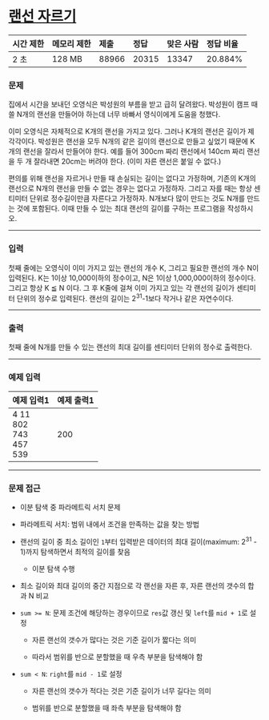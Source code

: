 # [랜선 자르기](https://www.acmicpc.net/problem/1654)

<div align = center>

| 시간 제한 | 메모리 제한 | 제출  | 정답  | 맞은 사람 | 정답 비율 |
| :-------- | :---------- | :---- | :---- | :-------- | :-------- |
| 2 초      | 128 MB      | 88966 | 20315 | 13347     | 20.884%   |

</div>

### 문제

집에서 시간을 보내던 오영식은 박성원의 부름을 받고 급히 달려왔다. 박성원이 캠프 때 쓸 N개의 랜선을 만들어야 하는데 너무 바빠서 영식이에게 도움을 청했다.

이미 오영식은 자체적으로 K개의 랜선을 가지고 있다. 그러나 K개의 랜선은 길이가 제각각이다. 박성원은 랜선을 모두 N개의 같은 길이의 랜선으로 만들고 싶었기 때문에 K개의 랜선을 잘라서 만들어야 한다. 예를 들어 300cm 짜리 랜선에서 140cm 짜리 랜선을 두 개 잘라내면 20cm는 버려야 한다. (이미 자른 랜선은 붙일 수 없다.)

편의를 위해 랜선을 자르거나 만들 때 손실되는 길이는 없다고 가정하며, 기존의 K개의 랜선으로 N개의 랜선을 만들 수 없는 경우는 없다고 가정하자. 그리고 자를 때는 항상 센티미터 단위로 정수길이만큼 자른다고 가정하자. N개보다 많이 만드는 것도 N개를 만드는 것에 포함된다. 이때 만들 수 있는 최대 랜선의 길이를 구하는 프로그램을 작성하시오.

---

### 입력

첫째 줄에는 오영식이 이미 가지고 있는 랜선의 개수 K, 그리고 필요한 랜선의 개수 N이 입력된다. K는 1이상 10,000이하의 정수이고, N은 1이상 1,000,000이하의 정수이다. 그리고 항상 K ≦ N 이다. 그 후 K줄에 걸쳐 이미 가지고 있는 각 랜선의 길이가 센티미터 단위의 정수로 입력된다. 랜선의 길이는 2<sup>31</sup>-1보다 작거나 같은 자연수이다.

---

### 출력

첫째 줄에 N개를 만들 수 있는 랜선의 최대 길이를 센티미터 단위의 정수로 출력한다.

---

### 예제 입력

| 예제 입력1                           | 예제 출력1 |
| :----------------------------------- | :--------- |
| 4 11<br/>802<br/>743<br/>457<br/>539 | 200        |

---

### 문제 접근

  - 이분 탐색 중 파라메트릭 서치 문제

  - 파라메트릭 서치: 범위 내에서 조건을 만족하는 값을 찾는 방법

  - 랜선의 길이 중 최소 길이인 `1`부터 입력받은 데이터의 최대 길이(maximum: 2<sup>31</sup> - 1)까지 탐색하면서 최적의 길이를 찾음

    - 이분 탐색 수행

  - 최소 길이와 최대 길이의 중간 지점으로 각 랜선을 자른 후, 자른 랜선의 갯수의 합과 N 비교

  - `sum >= N`: 문제 조건에 해당하는 경우이므로 `res`값 갱신 및 `left`를 `mid + 1`로 설정

    - 자른 랜선의 갯수가 많다는 것은 기준 길이가 짧다는 의미

    - 따라서 범위를 반으로 분할했을 때 우측 부분을 탐색해야 함

  - `sum < N`: `right`를 `mid - 1`로 설정

    - 자른 랜선의 갯수가 적다는 것은 기준 길이가 너무 길다는 의미

    - 범위를 반으로 분할했을 때 좌측 부분을 탐색해야 함
